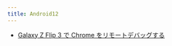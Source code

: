 ```yaml
---
title: Android12
---
```



- [Galaxy Z Flip 3 で Chrome をリモートデバッグする](/d/2022/04/27/Galaxy_Z_Flip_3_で_Chrome_をリモートデバッグする.md)





